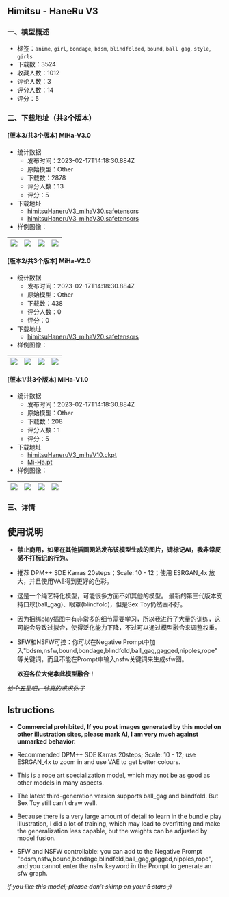 ## Himitsu - HaneRu V3
### 一、模型概述

- 标签：`anime`, `girl`, `bondage`, `bdsm`, `blindfolded`, `bound`, `ball gag`, `style`, `girls`
- 下载数：3524
- 收藏人数：1012
- 评论人数：3
- 评分人数：14
- 评分：5

### 二、下载地址（共3个版本）

#### [版本3/共3个版本] MiHa-V3.0

- 统计数据
  - 发布时间：2023-02-17T14:18:30.884Z
  - 原始模型：Other
  - 下载数：2878
  - 评分人数：13
  - 评分：5
- 下载地址
  - [himitsuHaneruV3_mihaV30.safetensors](https://civitai.com/api/download/models/11651)
  - [himitsuHaneruV3_mihaV30.safetensors](https://civitai.com/api/download/models/11651?type=Model&format=SafeTensor&size=full&fp=fp16)
- 样例图像：

| <img src="https://image.civitai.com/xG1nkqKTMzGDvpLrqFT7WA/de663784-3701-4d3c-b6d0-fefebd321a00/width=450/111326.jpeg" /> | <img src="https://image.civitai.com/xG1nkqKTMzGDvpLrqFT7WA/916c68f6-045d-4ac1-ffde-b5f866dbcc00/width=450/111325.jpeg" /> | <img src="https://image.civitai.com/xG1nkqKTMzGDvpLrqFT7WA/d7704828-8abc-433a-921b-ca3786e4fa00/width=450/111324.jpeg" /> | <img src="https://image.civitai.com/xG1nkqKTMzGDvpLrqFT7WA/776dcebc-bd9d-40fb-348e-e7c4f3066800/width=450/111323.jpeg" /> |
| ---- | ---- | ---- | ---- |

#### [版本2/共3个版本] MiHa-V2.0

- 统计数据
  - 发布时间：2023-02-17T14:18:30.884Z
  - 原始模型：Other
  - 下载数：438
  - 评分人数：0
  - 评分：0
- 下载地址
  - [himitsuHaneruV3_mihaV20.safetensors](https://civitai.com/api/download/models/5964)
- 样例图像：

| <img src="https://image.civitai.com/xG1nkqKTMzGDvpLrqFT7WA/66165df7-926e-4d86-0d79-c627a1618a00/width=450/50700.jpeg" /> | <img src="https://image.civitai.com/xG1nkqKTMzGDvpLrqFT7WA/f2f4910f-551f-4b7e-94e6-be3e9ea46500/width=450/50699.jpeg" /> | <img src="https://image.civitai.com/xG1nkqKTMzGDvpLrqFT7WA/6d9c9b33-e212-4c65-c722-60e059da6000/width=450/50698.jpeg" /> | <img src="https://image.civitai.com/xG1nkqKTMzGDvpLrqFT7WA/2d3ea171-f101-48aa-34f8-919d79848a00/width=450/50720.jpeg" /> |
| ---- | ---- | ---- | ---- |

#### [版本1/共3个版本] MiHa-V1.0

- 统计数据
  - 发布时间：2023-02-17T14:18:30.884Z
  - 原始模型：Other
  - 下载数：208
  - 评分人数：1
  - 评分：5
- 下载地址
  - [himitsuHaneruV3_mihaV10.ckpt](https://civitai.com/api/download/models/5257)
  - [Mi-Ha.pt](https://civitai.com/api/download/models/5257?type=VAE&format=Other)
- 样例图像：

| <img src="https://image.civitai.com/xG1nkqKTMzGDvpLrqFT7WA/21beca94-d2c2-4908-456b-65d23f9ebb00/width=450/40344.jpeg" /> | <img src="https://image.civitai.com/xG1nkqKTMzGDvpLrqFT7WA/f1c3b3fe-13e2-45b3-d812-939a65972d00/width=450/40347.jpeg" /> | <img src="https://image.civitai.com/xG1nkqKTMzGDvpLrqFT7WA/10502045-b41d-44c8-eee2-8e2a3cd50900/width=450/40346.jpeg" /> | <img src="https://image.civitai.com/xG1nkqKTMzGDvpLrqFT7WA/f0d2f11e-b81a-4f10-cf43-fddee982ff00/width=450/40345.jpeg" /> |
| ---- | ---- | ---- | ---- |


### 三、详情
<h2>使用说明</h2><ul><li><p><strong>禁止商用，如果在其他插画网站发布该模型生成的图片，请标记AI，我非常反感不打标记的行为。</strong></p></li><li><p>推荐 DPM++ SDE Karras 20steps；Scale: 10 - 12；使用 ESRGAN_4x 放大，并且使用VAE得到更好的色彩。</p></li><li><p>这是一个绳艺特化模型，可能很多方面不如其他的模型。 最新的第三代版本支持口球(ball_gag)、眼罩(blindfold)，但是Sex Toy仍然画不好。</p></li><li><p>因为捆绑play插图中有非常多的细节需要学习，所以我进行了大量的训练，这可能会导致过拟合，使得泛化能力下降，不过可以通过模型融合来调整权重。</p></li><li><p>SFW和NSFW可控：你可以在Negative Prompt中加入"bdsm,nsfw,bound,bondage,blindfold,ball_gag,gagged,nipples,rope"等关键词，而且不能在Prompt中输入nsfw关键词来生成sfw图。</p><p></p><p><strong>欢迎各位大佬拿此模型融合！</strong></p></li></ul><p><em><s>给个五星吧，爷真的求求你了</s></em></p><h2>Istructions</h2><ul><li><p><strong>Commercial prohibited, If you post images generated by this model on other illustration sites, please mark AI, I am very much against unmarked behavior.</strong></p></li><li><p>Recommended DPM++ SDE Karras 20steps; Scale: 10 - 12; use ESRGAN_4x to zoom in and use VAE to get better colours.</p></li><li><p>This is a rope art specialization model, which may not be as good as other models in many aspects.</p></li><li><p>The latest third-generation version supports ball_gag and blindfold. But Sex Toy still can't draw well.</p></li><li><p>Because there is a very large amount of detail to learn in the bundle play illustration, I did a lot of training, which may lead to overfitting and make the generalization less capable, but the weights can be adjusted by model fusion.</p></li><li><p>SFW and NSFW controllable: you can add to the Negative Prompt "bdsm,nsfw,bound,bondage,blindfold,ball_gag,gagged,nipples,rope", and you cannot enter the nsfw keyword in the Prompt to generate an sfw graph.</p></li></ul><p><em><s>If you like this model, please don't skimp on your 5 stars ;)</s></em></p>